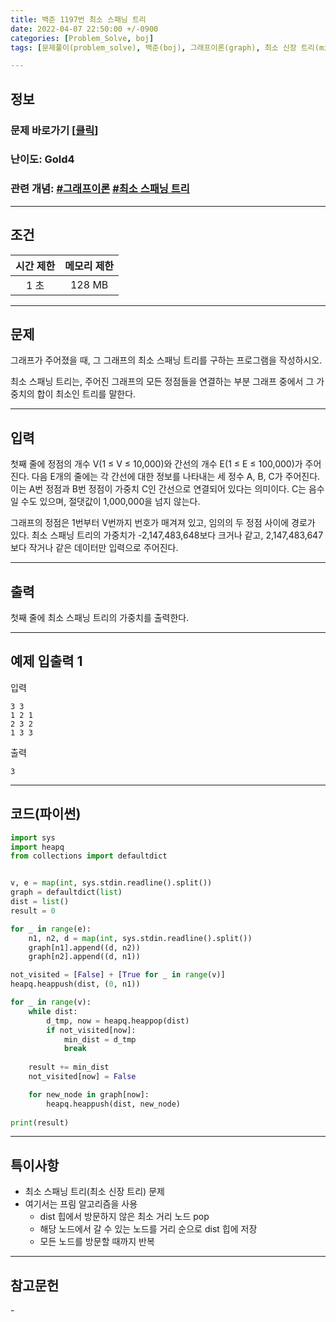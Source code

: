 ```yaml
---
title: 백준 1197번 최소 스패닝 트리
date: 2022-04-07 22:50:00 +/-0900
categories: [Problem_Solve, boj]
tags: [문제풀이(problem_solve), 백준(boj), 그래프이론(graph), 최소 신장 트리(minimum_spanning_tree)]

---
```

## 정보
### 문제 바로가기 [[클릭](https://www.acmicpc.net/problem/1197)]
### 난이도: Gold4
### 관련 개념: [#그래프이론](https://www.acmicpc.net/problemset?sort=ac_desc&algo=7) [#최소 스패닝 트리](https://www.acmicpc.net/problemset?sort=ac_desc&algo=49)

---
## 조건

시간 제한|메모리 제한
:---:|:---:
1 초|128 MB

---
## 문제
그래프가 주어졌을 때, 그 그래프의 최소 스패닝 트리를 구하는 프로그램을 작성하시오.

최소 스패닝 트리는, 주어진 그래프의 모든 정점들을 연결하는 부분 그래프 중에서 그 가중치의 합이 최소인 트리를 말한다.

---
## 입력
첫째 줄에 정점의 개수 V(1 ≤ V ≤ 10,000)와 간선의 개수 E(1 ≤ E ≤ 100,000)가 주어진다. 다음 E개의 줄에는 각 간선에 대한 정보를 나타내는 세 정수 A, B, C가 주어진다. 이는 A번 정점과 B번 정점이 가중치 C인 간선으로 연결되어 있다는 의미이다. C는 음수일 수도 있으며, 절댓값이 1,000,000을 넘지 않는다.

그래프의 정점은 1번부터 V번까지 번호가 매겨져 있고, 임의의 두 정점 사이에 경로가 있다. 최소 스패닝 트리의 가중치가 -2,147,483,648보다 크거나 같고, 2,147,483,647보다 작거나 같은 데이터만 입력으로 주어진다.

---
## 출력
첫째 줄에 최소 스패닝 트리의 가중치를 출력한다.

---
## 예제 입출력 1
입력
```
3 3
1 2 1
2 3 2
1 3 3
```

출력
```
3
```

---
## 코드(파이썬)
```python
import sys
import heapq
from collections import defaultdict


v, e = map(int, sys.stdin.readline().split())
graph = defaultdict(list)
dist = list()
result = 0

for _ in range(e):
    n1, n2, d = map(int, sys.stdin.readline().split())
    graph[n1].append((d, n2))
    graph[n2].append((d, n1))

not_visited = [False] + [True for _ in range(v)]
heapq.heappush(dist, (0, n1))

for _ in range(v):
    while dist:
        d_tmp, now = heapq.heappop(dist)
        if not_visited[now]:
            min_dist = d_tmp
            break
    
    result += min_dist
    not_visited[now] = False

    for new_node in graph[now]:
        heapq.heappush(dist, new_node)
        
print(result)

```

---
## 특이사항
- 최소 스패닝 트리(최소 신장 트리) 문제
- 여기서는 프림 알고리즘을 사용
  - dist 힙에서 방문하지 않은 최소 거리 노드 pop
  - 해당 노드에서 갈 수 있는 노드를 거리 순으로 dist 힙에 저장
  - 모든 노드를 방문할 때까지 반복

---
## 참고문헌
\- 
